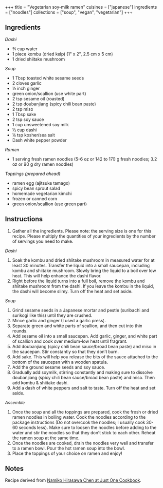 +++
title = "Vegetarian soy-milk ramen"
cuisines = ["japanese"]
ingredients = ["noodles"]
collections = ["soup", "vegan", "vegetarian"]
+++

## Ingredients

*Dashi*

- ¾ cup water
- 1 piece kombu (dried kelp) (1" x 2", 2.5 cm x 5 cm)
- 1 dried shiitake mushroom

*Soup*

- 1 Tbsp toasted white sesame seeds
- 2 cloves garlic
- ½ inch ginger
- green onion/scallion (use white part)
- 2 tsp sesame oil (roasted)
- 2 tsp doubanjiang (spicy chili bean paste)
- 2 tsp miso
- 1 Tbsp sake
- 2 tsp soy sauce
- 1 cup unsweetened soy milk
- ½ cup dashi
- ¼ tsp kosher/sea salt
- Dash white pepper powder

*Ramen*

- 1 serving fresh ramen noodles (5-6 oz or 142 to 170 g fresh noodles; 3.2 oz or 90 g dry ramen noodles)

*Toppings (prepared ahead)*

- ramen egg (ajitsuke tamago)
- spicy bean sprout salad
- homemade vegetarian kimchi
- frozen or canned corn
- green onion/scallion (use green part)

## Instructions

1. Gather all the ingredients. Please note: the serving size is one for this recipe. Please multiply the quantities of your ingredients by the number of servings you need to make.

*Dashi*

1. Soak the kombu and dried shiitake mushroom in measured water for at least 30 minutes. Transfer the liquid into a small saucepan, including kombu and shiitake mushroom. Slowly bring the liquid to a boil over low heat. This will help enhance the dashi flavor.
2. Right before the liquid turns into a full boil, remove the kombu and shiitake mushroom from the dashi. If you leave the kombu in the liquid, the dashi will become slimy. Turn off the heat and set aside.

*Soup*

1. Grind sesame seeds in a Japanese mortar and pestle (suribachi and surikogi like this) until they are crushed.
2. Mince garlic and ginger (I used a garlic press).
3. Separate green and white parts of scallion, and then cut into thin rounds.
4. Add sesame oil into a small saucepan. Add garlic, ginger, and white part of scallion and cook over medium-low heat until fragrant.
5. Add doubanjiang (spicy chili bean sauce/broad bean paste) and miso in the saucepan. Stir constantly so that they don’t burn.
6. Add sake. This will help you release the bits of the sauce attached to the bottom of the saucepan with a wooden spatula.
7. Add the ground sesame seeds and soy sauce.
8. Gradually add soymilk, stirring constantly and making sure to dissolve doubanjiang (spicy chili bean sauce/broad bean paste) and miso. Then add kombu & shiitake dashi.
9. Add a dash of white peppers and salt to taste. Turn off the heat and set aside.

*Assemble*

1. Once the soup and all the toppings are prepared, cook the fresh or dried ramen noodles in boiling water. Cook the noodles according to the package instructions (Do not overcook the noodles; I usually cook 30-60 seconds less). Make sure to loosen the noodles before adding to the water and stir the noodles so that they don’t stick to each other. Reheat the ramen soup at the same time.
2. Once the noodles are cooked, drain the noodles very well and transfer to a ramen bowl. Pour the hot ramen soup into the bowl.
3. Place the toppings of your choice on ramen and enjoy!

## Notes

Recipe derived from [Namiko Hirasawa Chen at Just One Cookbook](https://www.justonecookbook.com/vegetarian-ramen/).
